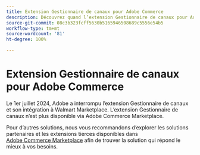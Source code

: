```yaml
---
title: Extension Gestionnaire de canaux pour Adobe Commerce
description: Découvrez quand l’extension Gestionnaire de canaux pour Adobe Commerce atteint sa fin de vie.
source-git-commit: 08c3b323fcff5630b5165946508689c5556e54b5
workflow-type: tm+mt
source-wordcount: '81'
ht-degree: 100%

---
```



# Extension Gestionnaire de canaux pour Adobe Commerce

Le 1er juillet 2024, Adobe a interrompu l’extension Gestionnaire de canaux et son intégration à Walmart Marketplace. L’extension Gestionnaire de canaux n’est plus disponible via Adobe Commerce Marketplace.

Pour d’autres solutions, nous vous recommandons d’explorer les solutions partenaires et les extensions tierces disponibles dans [Adobe Commerce Marketplace](https://commercemarketplace.adobe.com/) afin de trouver la solution qui répond le mieux à vos besoins.

